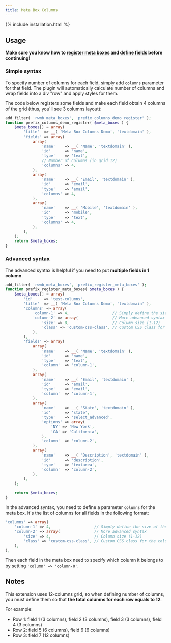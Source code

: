 ```yaml
---
title: Meta Box Columns
---
```


{% include installation.html %}

## Usage

**Make sure you know how to [register meta boxes](/registering-meta-boxes/) and [define fields](/define-fields/) before continuing!**

### Simple syntax

To specify number of columns for each field, simply add `columns` parameter for that field. The plugin will automatically calculate number of columns and wrap fields into a div "row" and apply styles for them.

The code below registers some fields and make each field obtain 4 columns of the grid (thus, you'll see 3 columns layout):

```php
add_filter( 'rwmb_meta_boxes', 'prefix_columns_demo_register' );
function prefix_columns_demo_register( $meta_boxes ) {
    $meta_boxes[] = array(
        'title'  => __( 'Meta Box Columns Demo', 'textdomain' ),
        'fields' => array(
            array(
                'name'    => __( 'Name', 'textdomain' ),
                'id'      => 'name',
                'type'    => 'text',
                // Number of columns (in grid 12)
                'columns' => 4,
            ),
            array(
                'name'    => __( 'Email', 'textdomain' ),
                'id'      => 'email',
                'type'    => 'email',
                'columns' => 4,
            ),
            array(
                'name'    => __( 'Mobile', 'textdomain' ),
                'id'      => 'mobile',
                'type'    => 'text',
                'columns' => 4,
            ),
        ),
    );
    return $meta_boxes;
}
```

### Advanced syntax

The advanced syntax is helpful if you need to put **multiple fields in 1 column**.

```php
add_filter( 'rwmb_meta_boxes', 'prefix_register_meta_boxes' );
function prefix_register_meta_boxes( $meta_boxes ) {
    $meta_boxes[] = array(
        'id'     => 'test-columns',
        'title'  => __( 'Meta Box Columns Demo', 'textdomain' ),
        'columns' => array(
            'column-1' => 4,                   // Simply define the size of the column (from 1 to 12)
            'column-2' => array(               // More advanced syntax
                'size' => 8,                   // Column size (1-12)
                'class' => 'custom-css-class', // Custom CSS class for the column
            ),
        ),
        'fields' => array(
            array(
                'name'    => __( 'Name', 'textdomain' ),
                'id'      => 'name',
                'type'    => 'text',
                'column'  => 'column-1',
            ),
            array(
                'name'    => __( 'Email', 'textdomain' ),
                'id'      => 'email',
                'type'    => 'email',
                'column'  => 'column-1',
            ),
            array(
                'name'    => __( 'State', 'textdomain' ),
                'id'      => 'state',
                'type'    => 'select_advanced',
                'options' => array(
                    'NY' => 'New York',
                    'CA' => 'California',
                ),
                'column'  => 'column-2',
            ),
            array(
                'name'    => __( 'Description', 'textdomain' ),
                'id'      => 'description',
                'type'    => 'textarea',
                'column'  => 'column-2',
            ),
        ),
    );

    return $meta_boxes;
}
```

In the advanced syntax, you need to define a parameter `columns` for the meta box. It's the list of columns for all fields in the following format:

```php
'columns' => array(
    'column-1' => 4,                   // Simply define the size of the column (from 1 to 12)
    'column-2' => array(               // More advanced syntax
        'size' => 4,                   // Column size (1-12)
        'class' => 'custom-css-class', // Custom CSS class for the column
    ),
),
```

Then each field in the meta box need to specify which column it belongs to by setting `'column' => 'column-0'`.

## Notes

This extension uses 12-columns grid, so when defining number of columns, you must define them so that **the total columns for each row equals to 12**.

For example:

- Row 1: field 1 (3 columns), field 2 (3 columns), field 3 (3 columns), field 4 (3 columns)
- Row 2: field 5 (6 columns), field 6 (6 columns)
- Row 3: field 7 (12 columns)
